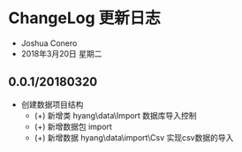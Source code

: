 # ChangeLog 更新日志
- Joshua Conero
- 2018年3月20日 星期二

## 0.0.1/20180320
- 创建数据项目结构
    - (+) 新增类 hyang\data\Import 数据库导入控制
    - (+) 新增数据包 import
    - (+) 新增数据 hyang\data\import\Csv 实现csv数据的导入
